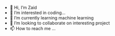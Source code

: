 - 👋 Hi, I’m Zaid
- 👀 I’m interested in coding...
- 🌱 I’m currently learning machine learning
- 💞️ I’m looking to collaborate on interesting project
- 📫 How to reach me ...

<!---
jamesbond2003/jamesbond2003 is a ✨ special ✨ repository because its `README.md` (this file) appears on your GitHub profile.
You can click the Preview link to take a look at your changes.
--->

